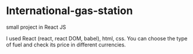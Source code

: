 # International-gas-station
small project in React JS

I used React (react, react DOM, babel), html, css.
You can choose the type of fuel and check its price in different currencies.
